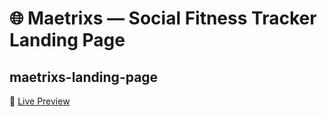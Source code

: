 # 🌐 Maetrixs — Social Fitness Tracker Landing Page

## maetrixs-landing-page
🚀 [Live Preview](https://maetrixs.com)  
